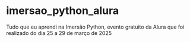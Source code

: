 # imersao_python_alura
Tudo que eu aprendi na Imersão Python, evento gratuito da Alura que foi realizado do dia 25 a 29 de março de 2025
